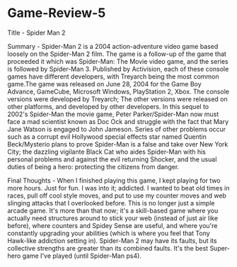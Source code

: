 # Game-Review-5

Title - Spider Man 2

Summary - Spider-Man 2 is a 2004 action-adventure video game based loosely on the Spider-Man 2 film. The game is a follow-up of the game that proceeded it which was Spider-Man: The Movie video game, and the series is followed by Spider-Man 3. Published by Activision, each of these console games have different developers, with Treyarch being the most common game.The game was released on June 28, 2004 for the Game Boy Advance, GameCube, Microsoft Windows, PlayStation 2, Xbox. The console versions were developed by Treyarch; The other versions were released on other platforms, and developed by other developers. In this sequel to 2002's Spider-Man the movie game, Peter Parker/Spider-Man now must face a mad scientist known as Doc Ock and struggle with the fact that Mary Jane Watson is engaged to John Jameson. Series of other problems occur such as a corrupt evil Hollywood special effects star named Quentin Beck/Mysterio plans to prove Spider-Man is a false and take over New York City; the dazzling vigilante Black Cat who aides Spider-Man with his personal problems and against the evil returning Shocker, and the usual duties of being a hero: protecting the citizens from danger.

Final Thoughts - When I finished playing this game, I kept playing for two more hours. Just for fun. I was into it; addicted. I wanted to beat old times in races, pull off cool style moves, and put to use my counter moves and web slinging attacks that I overlooked before. This is no longer just a simple arcade game. It's more than that now; it's a skill-based game where you actually need structures around to stick your web (instead of just air like before), where counters and Spidey Sense are useful, and where you're constantly upgrading your abilities (which is where you feel that Tony Hawk-like addiction setting in). Spider-Man 2 may have its faults, but its collective strengths are greater than its combined faults. It's the best Super-hero game I've played (until Spider-Man ps4).
